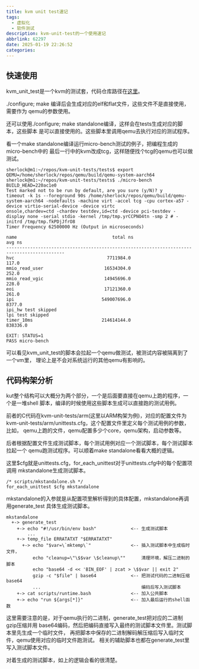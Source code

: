 ```yaml
---
title: kvm unit test速记
tags:
  - 虚拟化
  - 软件测试
description: kvm-unit-test的一个使用速记
abbrlink: 62297
date: 2025-01-19 22:26:52
categories:
---
```


快速使用
---------

kvm_unit_test是一个kvm的测试套，代码仓库路径在[这里](https://github.com/kvm-unit-tests/kvm-unit-tests.git)。

./configure; make 编译后会生成对应的elf和flat文件，这些文件不是直接使用，需要作为
qemu的参数使用。

还可以使用./configure; make standalone编译，这样会在tests生成对应的脚本，这些脚本
是可以直接使用的。这些脚本里调用qemu去执行对应的测试程序。

看一个make standalone编译运行micro-bench测试的例子，把编程生成的micro-bench中的
最后一行中的kvm改成tcg，这样随便找个tcg的qemu也可以做测试。
```
sherlock@m1:~/repos/kvm-unit-tests/tests$ export QEMU=/home/sherlock/repos/qemu/build/qemu-system-aarch64
sherlock@m1:~/repos/kvm-unit-tests/tests$ ./micro-bench 
BUILD_HEAD=220ac1e0
Test marked not to be run by default, are you sure (y/N)? y
timeout -k 1s --foreground 90s /home/sherlock/repos/qemu/build/qemu-system-aarch64 -nodefaults -machine virt -accel tcg -cpu cortex-a57 -device virtio-serial-device -device virtc
onsole,chardev=ctd -chardev testdev,id=ctd -device pci-testdev -display none -serial stdio -kernel /tmp/tmp.yrCCPNO4tn -smp 2 # -initrd /tmp/tmp.fkPDjJfrO8
Timer Frequency 62500000 Hz (Output in microseconds)

name                                    total ns                         avg ns             
--------------------------------------------------------------------------------------------
hvc                                   7711984.0                          117.0              
mmio_read_user                       16534304.0                          252.0              
mmio_read_vgic                       14945696.0                          228.0              
eoi                                  17121360.0                          261.0              
ipi                                 549007696.0                         8377.0              
ipi_hw test skipped
lpi test skipped
timer_10ms                          214614144.0                       838336.0              

EXIT: STATUS=1
PASS micro-bench 
```

可以看见kvm_unit_test的脚本会拉起一个qemu做测试，被测试内容被隔离到了一个vm里，
理论上是不会对系统运行的其他qemu有影响的。

代码构架分析
-------------

kut整个结构可以大概分为两个部分，一个是后面要直接在qemu上跑的程序，一个是一堆shell
脚本，编译的时候使用这些脚本生成可以直接跑的测试用例。

前者的C代码在kvm-unit-tests/arm(这里以ARM构架为例)，对应的配置文件为
kvm-unit-tests/arm/unittests.cfg，这个配置文件里定义每个测试用例的参数，比如，
qemu上跑的文件，qemu配置多少个core，qemu架构，启动参数等。

后者根据配置文件生成测试脚本，每个测试用例对应一个测试脚本，每个测试脚本拉起一个
qemu跑测试程序。可以顺着make standalone看看大概的逻辑。

这里$cfg就是unittests.cfg，for_each_unittest对于unittests.cfg中的每个配置项调用
mkstandalone生成测试脚本。
```
/* scripts/mkstandalone.sh */
for_each_unittest $cfg mkstandalone
```

mkstandalone的入参就是从配置项里解析得到的具体配置，mkstandalone再调用generate_test
具体生成测试脚本。
```
mkstandalone
  +-> generate_test
    +-> echo "#!/usr/bin/env bash"             <-- 生成测试脚本
        ...
    +-> temp_file ERRATATXT "$ERRATATXT"
      +-> echo "$var=\`mktemp\`"               <-- 插入测试脚本中生成临时文件，
          echo "cleanup=\"\$$var \$cleanup\""      清理环境，解压二进制的脚本  
          echo "base64 -d << 'BIN_EOF' | zcat > \$$var || exit 2"
          gzip -c "$file" | base64             <-- 把测试代码的二进制压缩base64
          ...                                      编码后写入测试脚本
    +-> cat scripts/runtime.bash               <-- 加入公共脚本
    +-> echo "run ${args[*]}"                  <-- 加入最后运行的shell函数
```
这里需要注意的是，对于qemu执行的二进制，generate_test把对应的二进制gzip压缩并用
base64编码，然后把编码直接写入最终的测试脚本文件里。测试脚本里先生成一个临时文件，
再把脚本中保存的二进制解码解压缩后写入临时文件，qemu使用对应的临时文件跑测试。
相关的辅助脚本也都在generate_test里写入测试脚本文件。

对着生成的测试脚本，如上的逻辑会看的很清楚。
